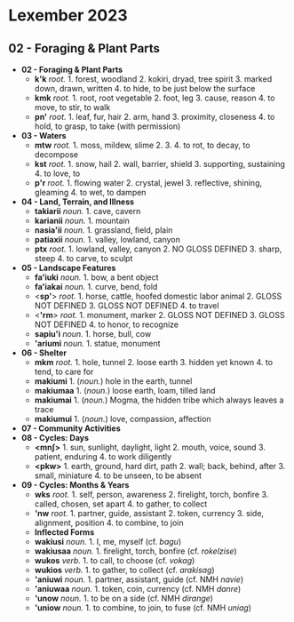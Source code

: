 # Lexember 2023

## 02 - Foraging & Plant Parts

- **02 - Foraging & Plant Parts**
	- **k'k** _root._ 1. forest, woodland 2. kokiri, dryad, tree spirit 3. marked down, drawn, written 4. to hide, to be just below the surface
	- **kmk** _root._ 1. root, root vegetable 2. foot, leg 3. cause, reason 4. to move, to stir, to walk  
	- **pn'** _root._ 1. leaf, fur, hair 2. arm, hand 3. proximity, closeness 4. to hold, to grasp, to take (with permission)
- **03 - Waters**
	- **mtw** _root._ 1. moss, mildew, slime 2. 3. 4. to rot, to decay, to decompose
	- **kst** _root._ 1. snow, hail 2. wall, barrier, shield 3. supporting, sustaining 4. to love, to
	- **p'r** _root._ 1. flowing water 2. crystal, jewel 3. reflective, shining, gleaming 4. to wet, to dampen
- **04 - Land, Terrain, and Illness**
	- **takiarii** _noun._ 1. cave, cavern
	- **karianii** _noun._ 1. mountain
	- **nasia'ii** _noun._ 1. grassland, field, plain
	- **patiaxii** _noun._ 1. valley, lowland, canyon
	- **ptx** _root._ 1. lowland, valley, canyon 2. NO GLOSS DEFINED 3. sharp, steep 4. to carve, to sculpt
- **05 - Landscape Features**
	- **fa'iuki** _noun._ 1. bow, a bent object
	- **fa'iakai** _noun._ 1. curve, bend, fold
	- <**sp'**> _root._ 1. horse, cattle, hoofed domestic labor animal 2. GLOSS NOT DEFINED 3. GLOSS NOT DEFINED 4. to travel
	- <**'rm**> _root._ 1. monument, marker 2. GLOSS NOT DEFINED 3. GLOSS NOT DEFINED 4. to honor, to recognize
	- **sapiu'i** _noun._ 1. horse, bull, cow
	- **'ariumi** _noun._ 1. statue, monument
- **06 - Shelter**
	- **mkm** _root._ 1. hole, tunnel 2. loose earth 3. hidden yet known 4. to tend, to care for
	- **makiumi** 1. (_noun._) hole in the earth, tunnel
	- **makiumaa** 1. (_noun._) loose earth, loam, tilled land
	- **makiumai** 1. (_noun._) Mogma, the hidden tribe which always leaves a trace
	- **makiumui** 1. (_noun._) love, compassion, affection
- **07 - Community Activities**
- **08 - Cycles: Days**
	- **\<mnʃ>** 1. sun, sunlight, daylight, light 2. mouth, voice, sound 3. patient, enduring 4. to work diligently
	- **\<pkw>** 1. earth, ground, hard dirt, path 2. wall; back, behind, after 3. small, miniature 4. to be unseen, to be absent
- **09 - Cycles: Months & Years**
	- **wks** _root._ 1. self, person, awareness 2. firelight, torch, bonfire 3. called, chosen, set apart 4. to gather, to collect
	- **'nw** _root._ 1. partner, guide, assistant 2. token, currency 3. side, alignment, position 4. to combine, to join
	- **Inflected Forms**
	- **wakiusi** _noun._ 1. I, me, myself (cf. _bagu_)
	- **wakiusaa** _noun._ 1. firelight, torch, bonfire (cf. _rokelzise_)
	- **wukos** _verb._ 1. to call, to choose (cf. _vokag_)
	- **wukios** _verb._ 1. to gather, to collect (cf. *arakisag*)
	- **'aniuwi** _noun._ 1. partner, assistant, guide (cf. NMH _navie_)
	- **'aniuwaa** _noun._ 1. token, coin, currency (cf. NMH _danre_)
	- **'unow** _noun._ 1. to be on a side (cf. NMH _dirange_)
	- **'uniow** _noun._ 1. to combine, to join, to fuse (cf. NMH _uniag_)

